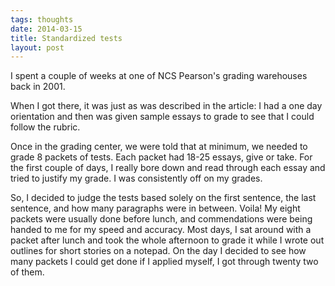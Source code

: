 ```yaml
---
tags: thoughts
date: 2014-03-15
title: Standardized tests
layout: post
---
```


I spent a couple of weeks at one of NCS Pearson's grading warehouses back in 2001.

When I got there, it was just as was described in the article: I had a one day orientation and then was given sample essays to grade to see that I could follow the rubric.

Once in the grading center, we were told that at minimum, we needed to grade 8 packets of tests. Each packet had 18-25 essays, give or take. For the first couple of days, I really bore down and read through each essay and tried to justify my grade. I was consistently off on my grades.

So, I decided to judge the tests based solely on the first sentence, the last sentence, and how many paragraphs were in between. Voila! My eight packets were usually done before lunch, and commendations were being handed to me for my speed and accuracy. Most days, I sat around with a packet after lunch and took the whole afternoon to grade it while I wrote out outlines for short stories on a notepad. On the day I decided to see how many packets I could get done if I applied myself, I got through twenty two of them.